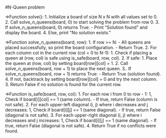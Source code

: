 #N-Queen problem

=>Function solve():
    1. Initialize a board of size N x N with all values set to 0.
    2. Call solve_n_queens(board, 0) to start solving the problem from row 0.
    3. If solve_n_queens(board, 0) returns True:
        - Print "Solution found" and display the board.
    4. Else, print "No solution exists."

=>Function solve_n_queens(board, row):
    1. If row >= N:
        - All queens are placed successfully, so print the board configuration.
        - Return True.
    2. For each column col in the current row (col = 0 to N-1):
        1. Check if placing a queen at (row, col) is safe using is_safe(board, row, col).
        2. If safe:
            1. Place the queen at (row, col) by setting board[row][col] = 1.
            2. Call solve_n_queens(board, row + 1) to place the next queen.
            3.. If solve_n_queens(board, row + 1) returns True:
                - Return True (solution found).
            4. If not, backtrack by setting board[row][col] = 0 and try the next column.
    3. Return False if no solution is found for the current row.
    
=>Function is_safe(board, row, col):
    1. For each row i from 0 to row - 1:
        1, Check if board[i][col] == 1 (same column).
            - If true, return False (column is not safe).
    2. For each upper-left diagonal (i, j) where i decreases and j decreases:
        1, Check if board[i][j] == 1 (same diagonal).
            - If true, return False (diagonal is not safe).
    3. For each upper-right diagonal (i, j) where i decreases and j increases:
        1, Check if board[i][j] == 1 (same diagonal).
            - If true, return False (diagonal is not safe).
    4. Return True if no conflicts were found.
